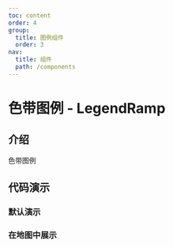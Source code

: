 ```yaml
---
toc: content
order: 4
group:
  title: 图例组件
  order: 3
nav:
  title: 组件
  path: /components
---
```


# 色带图例 - LegendRamp

## 介绍

色带图例

## 代码演示

### 默认演示

<code src="./demos/default.tsx" defaultShowCode></code>

### 在地图中展示

<code src="./demos/map-default.tsx" compact defaultShowCode></code>

<API></API>
